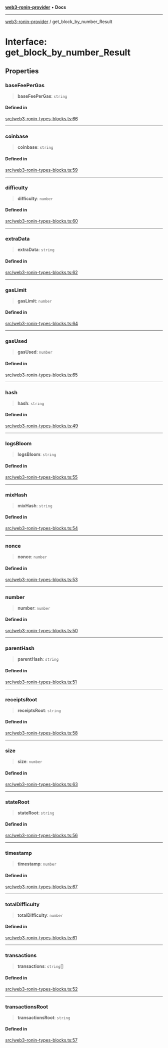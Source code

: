 [**web3-ronin-provider**](../README.md) • **Docs**

***

[web3-ronin-provider](../globals.md) / get\_block\_by\_number\_Result

# Interface: get\_block\_by\_number\_Result

## Properties

### baseFeePerGas

> **baseFeePerGas**: `string`

#### Defined in

[src/web3-ronin-types-blocks.ts:66](https://github.com/chuacw/web3-ronin-provider/blob/5e9462adf1edb8f1f7982dc5f4e5bd7094a4d6eb/src/web3-ronin-types-blocks.ts#L66)

***

### coinbase

> **coinbase**: `string`

#### Defined in

[src/web3-ronin-types-blocks.ts:59](https://github.com/chuacw/web3-ronin-provider/blob/5e9462adf1edb8f1f7982dc5f4e5bd7094a4d6eb/src/web3-ronin-types-blocks.ts#L59)

***

### difficulty

> **difficulty**: `number`

#### Defined in

[src/web3-ronin-types-blocks.ts:60](https://github.com/chuacw/web3-ronin-provider/blob/5e9462adf1edb8f1f7982dc5f4e5bd7094a4d6eb/src/web3-ronin-types-blocks.ts#L60)

***

### extraData

> **extraData**: `string`

#### Defined in

[src/web3-ronin-types-blocks.ts:62](https://github.com/chuacw/web3-ronin-provider/blob/5e9462adf1edb8f1f7982dc5f4e5bd7094a4d6eb/src/web3-ronin-types-blocks.ts#L62)

***

### gasLimit

> **gasLimit**: `number`

#### Defined in

[src/web3-ronin-types-blocks.ts:64](https://github.com/chuacw/web3-ronin-provider/blob/5e9462adf1edb8f1f7982dc5f4e5bd7094a4d6eb/src/web3-ronin-types-blocks.ts#L64)

***

### gasUsed

> **gasUsed**: `number`

#### Defined in

[src/web3-ronin-types-blocks.ts:65](https://github.com/chuacw/web3-ronin-provider/blob/5e9462adf1edb8f1f7982dc5f4e5bd7094a4d6eb/src/web3-ronin-types-blocks.ts#L65)

***

### hash

> **hash**: `string`

#### Defined in

[src/web3-ronin-types-blocks.ts:49](https://github.com/chuacw/web3-ronin-provider/blob/5e9462adf1edb8f1f7982dc5f4e5bd7094a4d6eb/src/web3-ronin-types-blocks.ts#L49)

***

### logsBloom

> **logsBloom**: `string`

#### Defined in

[src/web3-ronin-types-blocks.ts:55](https://github.com/chuacw/web3-ronin-provider/blob/5e9462adf1edb8f1f7982dc5f4e5bd7094a4d6eb/src/web3-ronin-types-blocks.ts#L55)

***

### mixHash

> **mixHash**: `string`

#### Defined in

[src/web3-ronin-types-blocks.ts:54](https://github.com/chuacw/web3-ronin-provider/blob/5e9462adf1edb8f1f7982dc5f4e5bd7094a4d6eb/src/web3-ronin-types-blocks.ts#L54)

***

### nonce

> **nonce**: `number`

#### Defined in

[src/web3-ronin-types-blocks.ts:53](https://github.com/chuacw/web3-ronin-provider/blob/5e9462adf1edb8f1f7982dc5f4e5bd7094a4d6eb/src/web3-ronin-types-blocks.ts#L53)

***

### number

> **number**: `number`

#### Defined in

[src/web3-ronin-types-blocks.ts:50](https://github.com/chuacw/web3-ronin-provider/blob/5e9462adf1edb8f1f7982dc5f4e5bd7094a4d6eb/src/web3-ronin-types-blocks.ts#L50)

***

### parentHash

> **parentHash**: `string`

#### Defined in

[src/web3-ronin-types-blocks.ts:51](https://github.com/chuacw/web3-ronin-provider/blob/5e9462adf1edb8f1f7982dc5f4e5bd7094a4d6eb/src/web3-ronin-types-blocks.ts#L51)

***

### receiptsRoot

> **receiptsRoot**: `string`

#### Defined in

[src/web3-ronin-types-blocks.ts:58](https://github.com/chuacw/web3-ronin-provider/blob/5e9462adf1edb8f1f7982dc5f4e5bd7094a4d6eb/src/web3-ronin-types-blocks.ts#L58)

***

### size

> **size**: `number`

#### Defined in

[src/web3-ronin-types-blocks.ts:63](https://github.com/chuacw/web3-ronin-provider/blob/5e9462adf1edb8f1f7982dc5f4e5bd7094a4d6eb/src/web3-ronin-types-blocks.ts#L63)

***

### stateRoot

> **stateRoot**: `string`

#### Defined in

[src/web3-ronin-types-blocks.ts:56](https://github.com/chuacw/web3-ronin-provider/blob/5e9462adf1edb8f1f7982dc5f4e5bd7094a4d6eb/src/web3-ronin-types-blocks.ts#L56)

***

### timestamp

> **timestamp**: `number`

#### Defined in

[src/web3-ronin-types-blocks.ts:67](https://github.com/chuacw/web3-ronin-provider/blob/5e9462adf1edb8f1f7982dc5f4e5bd7094a4d6eb/src/web3-ronin-types-blocks.ts#L67)

***

### totalDifficulty

> **totalDifficulty**: `number`

#### Defined in

[src/web3-ronin-types-blocks.ts:61](https://github.com/chuacw/web3-ronin-provider/blob/5e9462adf1edb8f1f7982dc5f4e5bd7094a4d6eb/src/web3-ronin-types-blocks.ts#L61)

***

### transactions

> **transactions**: `string`[]

#### Defined in

[src/web3-ronin-types-blocks.ts:52](https://github.com/chuacw/web3-ronin-provider/blob/5e9462adf1edb8f1f7982dc5f4e5bd7094a4d6eb/src/web3-ronin-types-blocks.ts#L52)

***

### transactionsRoot

> **transactionsRoot**: `string`

#### Defined in

[src/web3-ronin-types-blocks.ts:57](https://github.com/chuacw/web3-ronin-provider/blob/5e9462adf1edb8f1f7982dc5f4e5bd7094a4d6eb/src/web3-ronin-types-blocks.ts#L57)

